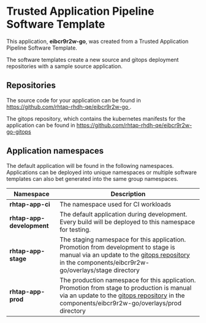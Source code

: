 # Trusted Application Pipeline Software Template

This application, **eibcr9r2w-go**, was created from a Trusted Application Pipeline Software Template.

The software templates create a new source and gitops deployment repositories with a sample source application. 

## Repositories

The source code for your application can be found in [https://github.com/rhtap-rhdh-qe/eibcr9r2w-go ](https://github.com/rhtap-rhdh-qe/eibcr9r2w-go ).
 
The gitops repository, which contains the kubernetes manifests for the application can be found in 
[https://github.com/rhtap-rhdh-qe/eibcr9r2w-go-gitops ](https://github.com/rhtap-rhdh-qe/eibcr9r2w-go-gitops ) 

## Application namespaces 

The default application will be found in the following namespaces. Applications can be deployed into unique namespaces or multiple software templates can also bet generated into the same group namespaces.  

|  Namespace   |  Description   |  
| -------- | -------- |
| **rhtap-app-ci** | The namespace used for CI workloads |
| **rhtap-app-development** | The default application during development. Every build will be deployed to this namespace for testing. |
| **rhtap-app-stage** | The staging namespace for this application. Promotion from development to stage is manual via an update to the [gitops repository](https://github.com/rhtap-rhdh-qe/eibcr9r2w-go-gitops ) in the components/eibcr9r2w-go/overlays/stage directory |
| **rhtap-app-prod** | The production namespace for this application. Promotion from stage to production is manual via an update to the [gitops repository](https://github.com/rhtap-rhdh-qe/eibcr9r2w-go-gitops ) in the components/eibcr9r2w-go/overlays/prod directory |